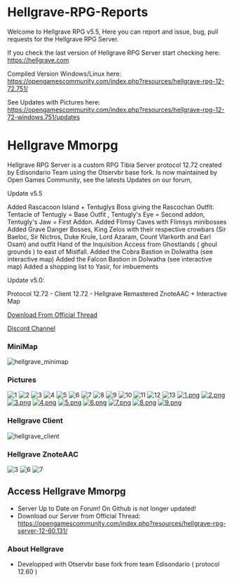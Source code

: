 # Hellgrave-RPG-Reports

Welcome to Hellgrave RPG v5.5,
Here you can report and issue, bug, pull requests for the Hellgrave RPG Server.

If you check the last version of Hellgrave RPG Server start checking here: https://hellgrave.com 

Compiled Version Windows/Linux here: https://opengamescommunity.com/index.php?resources/hellgrave-rpg-12-72.751/

See Updates with Pictures here: https://opengamescommunity.com/index.php?resources/hellgrave-rpg-12-72-windows.751/updates


# Hellgrave Mmorpg

Hellgrave RPG Server is a custom RPG Tibia Server protocol 12.72 created by Edisondario Team using the Otservbr base fork.
Is now maintained by Open Games Community, see the latests Updates on our forum,

Update v5.5

Added Rascacoon Island + Tentuglys Boss giving the Rascochan Outfit: Tentacle of Tentugly = Base Outfit , Tentugly's Eye = Second addon, Tentugly's Jaw = First Addon.
Added Flimsy Caves with Flimsys minibosses
Added Grave Danger Bosses, King Zelos with their respective crowbars (Sir Baeloc, Sir Nictros, Duke Krule, Lord Azaram, Count Vlarkorth and Earl Osam) and outfit Hand of the Inquisition Access from Ghostlands ( ghoul grounds )
to east of Mistfall.
Added the Cobra Bastion in Dolwatha (see interactive map)
Added the Falcon Bastion in Dolwatha (see interactive map)
Added a shopping list to Yasir, for imbuements


Update v5.0:

Protocol 12.72 - Client 12.72 - Hellgrave Remastered ZnoteAAC + Interactive Map

[Download From Official Thread](https://opengamescommunity.com/index.php?resources/hellgrave-rpg-12-72.751/)

[Discord Channel](https://discord.gg/QhPbQSAg)


### MiniMap
![hellgrave_minimap](https://user-images.githubusercontent.com/89811188/164987379-604da054-f84f-428a-b5ba-529ed019440d.jpg)

### Pictures
![1](https://user-images.githubusercontent.com/89811188/160930527-650ff8bb-c827-4149-a2f9-b1bb4ea31eec.png)
![2](https://user-images.githubusercontent.com/89811188/160930546-f8a09965-b09e-440f-9766-91ccaf02ba33.png)
![3](https://user-images.githubusercontent.com/89811188/160930553-3e8c8367-0ae5-440f-a02b-b76bc0629a93.png)
![4](https://user-images.githubusercontent.com/89811188/160930570-6684f6bf-4e19-40f0-a501-001f51fd4920.png)
![5](https://user-images.githubusercontent.com/89811188/160930575-0c0725eb-540b-4efe-bbaa-d13787998283.png)
![6](https://user-images.githubusercontent.com/89811188/160930580-65d2c49c-c0fc-4fa8-bba0-558bf1ca12d2.png)
![7](https://user-images.githubusercontent.com/89811188/160930590-d4b2dc64-888b-489c-822f-132ef665e4f9.png)
![8](https://user-images.githubusercontent.com/89811188/160930599-dded9f35-2ec7-4f76-8860-527892ec9def.png)
![9](https://user-images.githubusercontent.com/89811188/160930603-5427d674-0708-48f5-a237-71d76517ef41.png)
![10](https://user-images.githubusercontent.com/89811188/160930607-f7ac57a5-3268-4b71-8dd7-84e712347772.png)
![11](https://user-images.githubusercontent.com/89811188/160930619-ea4ff8ca-698c-455b-8364-b6f50e6c6e46.png)
![12](https://user-images.githubusercontent.com/89811188/160930625-cd0ff192-b111-4332-8873-5e703b754ef9.png)
![13](https://user-images.githubusercontent.com/89811188/160930636-0fe9431b-a676-4036-93a6-b5f77ddcdca4.png)
[![1.png](https://i.postimg.cc/xTPtwGsQ/1.png)](https://postimg.cc/BXXTDF97)
[![2.png](https://i.postimg.cc/Z57jRbtD/2.png)](https://postimg.cc/ts6FvHgh)
[![3.png](https://i.postimg.cc/MGgD79G7/3.png)](https://postimg.cc/2qFhmFhy)
[![4.png](https://i.postimg.cc/br99j89g/4.png)](https://postimg.cc/YLjW15VL)
[![5.png](https://i.postimg.cc/Dyfqb9gV/5.png)](https://postimg.cc/hhwJk36M)
[![6.png](https://i.postimg.cc/HnzXhzTP/6.png)](https://postimg.cc/vx141WgW)
[![7.png](https://i.postimg.cc/3NY21VQv/7.png)](https://postimg.cc/TLNyYkwd)
[![8.png](https://i.postimg.cc/wxQXMqDc/8.png)](https://postimg.cc/WttFfPWh)
[![9.png](https://i.postimg.cc/fRTBD3F9/9.png)](https://postimg.cc/2VM4x5Ck)

### Hellgrave Client
![hellgrave_client](https://user-images.githubusercontent.com/89811188/164987410-8cea6eed-2221-4f1e-9ed2-ec895ff2edae.png)

### Hellgrave ZnoteAAC
![3](https://user-images.githubusercontent.com/89811188/164987452-c5970d9a-f245-4cdb-8995-e590291a78f5.png)
![6](https://user-images.githubusercontent.com/89811188/164987455-1de4e452-b6bf-4e7a-8664-cd96ce0c97fb.png)
![7](https://user-images.githubusercontent.com/89811188/164987462-7314fdfa-df98-483b-9aaf-0e90d025b49d.png)

## Access **Hellgrave Mmorpg**

  * Server Up to Date on Forum! On Github is not longer updated!
  * Download our Server from Official Thread: https://opengamescommunity.com/index.php?resources/hellgrave-rpg-server-12-60.131/
  

### About **Hellgrave**

 * Developped with Otservbr base fork from team Edisondario ( protocol 12.60 )

